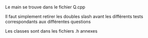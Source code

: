 Le main se trouve dans le fichier Q.cpp

Il faut simplement retirer les doubles slash avant les différents tests correspondants aux différentes questions

Les classes sont dans les fichiers .h annexes
